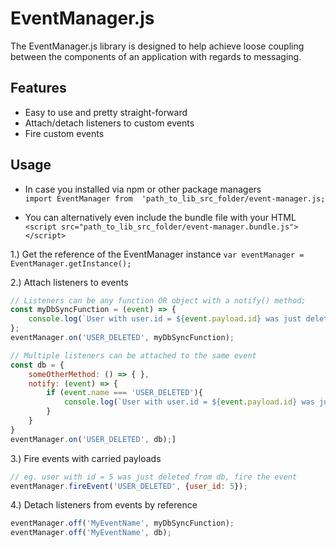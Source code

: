 # EventManager.js

The EventManager.js library is designed to help achieve loose coupling between the components of an application with regards to messaging.

## Features

- Easy to use and pretty straight-forward
- Attach/detach listeners to custom events
- Fire custom events


## Usage
- In case you installed via npm or other package managers  
`import EventManager from  'path_to_lib_src_folder/event-manager.js;`

- You can alternatively even include the bundle file with your HTML  
`<script src="path_to_lib_src_folder/event-manager.bundle.js"></script>`

1.) Get the reference of the EventManager instance 
`var eventManager = EventManager.getInstance();`

2.) Attach listeners to events
```js
// Listeners can be any function OR object with a notify() method;
const myDbSyncFunction = (event) => { 
    console.log(`User with user.id = ${event.payload.id} was just deleted. Syncing databases...`);
};
eventManager.on('USER_DELETED', myDbSyncFunction);

// Multiple listeners can be attached to the same event
const db = { 
    someOtherMethod: () => { },
    notify: (event) => {
        if (event.name === 'USER_DELETED'){
            console.log(`User with user.id = ${event.payload.id} was just deleted. Syncing databases...`);
        }
    }
}
eventManager.on('USER_DELETED', db);]
```

3.) Fire events with carried payloads
```js
// eg. user with id = 5 was just deleted from db, fire the event
eventManager.fireEvent('USER_DELETED', {user_id: 5});
```

4.) Detach listeners from events by reference
```js
eventManager.off('MyEventName', myDbSyncFunction);
eventManager.off('MyEventName', db);
```
